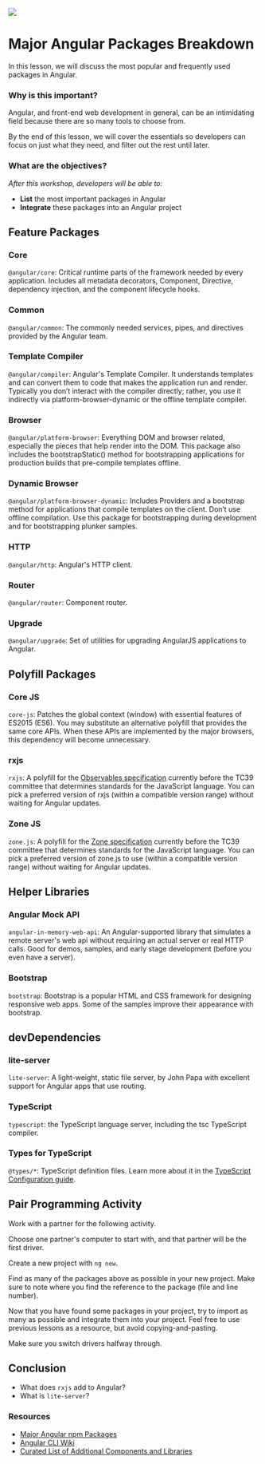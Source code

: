 ![](https://ga-dash.s3.amazonaws.com/production/assets/logo-9f88ae6c9c3871690e33280fcf557f33.png)

# Major Angular Packages Breakdown

In this lesson, we will discuss the most popular and frequently used packages in Angular.

### Why is this important?

Angular, and front-end web development in general, can be an intimidating field because there are so many tools to choose from.

By the end of this lesson, we will cover the essentials so developers can focus on just what they need, and filter out the rest until later.

### What are the objectives?
*After this workshop, developers will be able to:*

- **List** the most important packages in Angular
- **Integrate** these packages into an Angular project

## Feature Packages

### Core

`@angular/core`: Critical runtime parts of the framework needed by every application. Includes all metadata decorators, Component, Directive, dependency injection, and the component lifecycle hooks.

### Common

`@angular/common`: The commonly needed services, pipes, and directives provided by the Angular team.

### Template Compiler

`@angular/compiler`: Angular's Template Compiler. It understands templates and can convert them to code that makes the application run and render. Typically you don’t interact with the compiler directly; rather, you use it indirectly via platform-browser-dynamic or the offline template compiler.

### Browser

`@angular/platform-browser`: Everything DOM and browser related, especially the pieces that help render into the DOM. This package also includes the bootstrapStatic() method for bootstrapping applications for production builds that pre-compile templates offline.

### Dynamic Browser

`@angular/platform-browser-dynamic`: Includes Providers and a bootstrap method for applications that compile templates on the client. Don’t use offline compilation. Use this package for bootstrapping during development and for bootstrapping plunker samples.

### HTTP

`@angular/http`: Angular's HTTP client.

### Router

`@angular/router`: Component router.

### Upgrade

`@angular/upgrade`: Set of utilities for upgrading AngularJS applications to Angular.

## Polyfill Packages

### Core JS

`core-js`: Patches the global context (window) with essential features of ES2015 (ES6). You may substitute an alternative polyfill that provides the same core APIs. When these APIs are implemented by the major browsers, this dependency will become unnecessary.

### rxjs

`rxjs`: A polyfill for the [Observables specification](https://github.com/tc39/proposal-observable) currently before the TC39 committee that determines standards for the JavaScript language. You can pick a preferred version of rxjs (within a compatible version range) without waiting for Angular updates.

### Zone JS

`zone.js`: A polyfill for the [Zone specification](https://gist.github.com/mhevery/63fdcdf7c65886051d55) currently before the TC39 committee that determines standards for the JavaScript language. You can pick a preferred version of zone.js to use (within a compatible version range) without waiting for Angular updates.

## Helper Libraries

### Angular Mock API

`angular-in-memory-web-api`: An Angular-supported library that simulates a remote server's web api without requiring an actual server or real HTTP calls. Good for demos, samples, and early stage development (before you even have a server).

### Bootstrap

`bootstrap`: Bootstrap is a popular HTML and CSS framework for designing responsive web apps. Some of the samples improve their appearance with bootstrap.

## devDependencies

### lite-server

`lite-server`: A light-weight, static file server, by John Papa with excellent support for Angular apps that use routing.

### TypeScript

`typescript`: the TypeScript language server, including the tsc TypeScript compiler.

### Types for TypeScript

`@types/*`: TypeScript definition files. Learn more about it in the [TypeScript Configuration guide](https://angular.io/guide/typescript-configuration#typings).

## Pair Programming Activity

Work with a partner for the following activity.  

Choose one partner's computer to start with, and that partner will be the first driver.

Create a new project with `ng new`.

Find as many of the packages above as possible in your new project.  Make sure to note where you find the reference to the package (file and line number).

Now that you have found some packages in your project, try to import as many as possible and integrate them into your project.  Feel free to use previous lessons as a resource, but avoid copying-and-pasting.

Make sure you switch drivers halfway through.

## Conclusion

- What does `rxjs` add to Angular?
- What is `lite-server`?

### Resources

- [Major Angular npm Packages](https://angular.io/guide/npm-packages)
- [Angular CLI Wiki](https://github.com/angular/angular-cli/wiki)
- [Curated List of Additional Components and Libraries](https://github.com/brillout/awesome-angular-components)